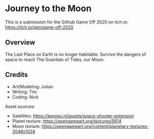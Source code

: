 # Journey to the Moon

This is a submission for the Github Game Off 2020 on itch.io: https://itch.io/jam/game-off-2020

## Overview
The Last Place on Earth is no longer habitable. Survive the dangers of space to reach The Guardian of Tides, our Moon. 

## Credits
- Art/Modeling: Julian
- Writing: Tim
- Coding: Nick

Asset sources:
- Satellites: https://kenney.nl/assets/space-shooter-extension
- Planet texture: https://opengameart.org/textures/5614
- Moon texture: https://opengameart.org/content/planetary-textures-2048x1024
